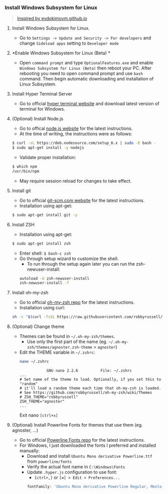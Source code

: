 ### Install Windows Subsystem for Linux

> [Inspired by evdokimovm.github.io](https://evdokimovm.github.io/windows/zsh/shell/syntax/highlighting/ohmyzsh/hyper/terminal/2017/02/24/how-to-install-zsh-and-oh-my-zsh-on-windows-10.html)

1. Install Windows Subsystem for Linux.
    * Go to `Settings -> Update and Security -> For developers` and change `Sideload apps` setting to `Developer mode`

2. *Enable Windows Subsystem for Linux (Beta) *
    * Open `command prompt` and type `OptionalFeatures.exe` and enable `Windows Subsystem for Linux (Beta)` then reboot your PC. After rebooting you need to open command prompt and use `bash` command. Then begin automatic downloading and installation of Linux Subsystem.

3. Install Hyper Terminal Server
    * Go to official [hyper terminal website](https://hyper.is/) and download latest version of terminal for Windows.

4. (Optional) Install Node.js
    * Go to offical [node.js website](https://nodejs.org/en/download/package-manager/#debian-and-ubuntu-based-linux-distributions) for the latest instructions.
    * At the time of writing, the instructions were as follows:
    ```sh
    $ curl -sL https://deb.nodesource.com/setup_6.x | sudo -E bash -
    $ sudo apt-get install -y nodejs
    ```
    * Validate proper installation:
    ```sh
    $ which npm
    /usr/bin/npm
    ```
    * May require session reload for changes to take effect.

5. Install git
    * Go to official [git-scm.com website](https://git-scm.com/book/id/v2/Getting-Started-Installing-Git) for the latest instructions.
    * Installation using apt-get:
    ```sh
    $ sudo apt-get install git -y
    ```

6. Install ZSH
    * Installation using apt-get:
    ```sh
    $ sudo apt-get install zsh
    ```
    * Enter shell: `$ bash-c zsh`
    * Go through setup wizard to customize the shell.
        * To run through the setup again later you can run the zsh-newuser-install:
        ```sh
        autoload -U zsh-newuser-install
        zsh-newuser-install -f
        ```

7. Install oh-my-zsh
    * Go to official [oh-my-zsh repo](https://github.com/robbyrussell/oh-my-zsh) for the latest instructions.
    * Installation using curl:
    ```sh
    sh -c "$(curl -fsSL https://raw.githubusercontent.com/robbyrussell/oh-my-zsh/master/tools/install.sh)"
    ```

8. (Optional) Change theme
    * Themes can be found in `~/.oh-my-zsh/themes`.
        * Use only the first part of the name (eg. `~/.oh-my-zsh/themes/agnoster.zsh-theme` > `agnoster`)
    * Edit the THEME variable in `~/.zshrc`:
        ```sh
        nano ~/.zshrc
        ```
        ```
                    GNU nano 2.2.6          File: ~/.zshrc
        ...
        # Set name of the theme to load. Optionally, if you set this to "random"
        # it'll load a random theme each time that oh-my-zsh is loaded.
        # See https://github.com/robbyrussell/oh-my-zsh/wiki/Themes
        # ZSH_THEME="robbyrussell"
        ZSH_THEME="agnoster"
        ...
        ```
        Exit nano `[ctrl+x]`

9. (Optional) Install Powerline Fonts for themes that use them (eg. agnoster, ...)
    * Go to official [Powerline Fonts repo](https://github.com/powerline/fonts) for the latest instructions.
    * For Windows, I just downloaded the fonts I preferred and installed manually:
        * Download and install `Ubuntu Mono derivative Powerline.ttf` from `powerline/fonts`
        * Verify the actual font name in `C:\Windows\Fonts`
        * Update `.hyper.js` configuration to use font:
            * `[ctrl+,]` or `[≡] > Edit > Preferences...`
            ```js
            fontFamily: 'Ubuntu Mono derivative Powerline Regular, Menlo, [...]'
            ```
